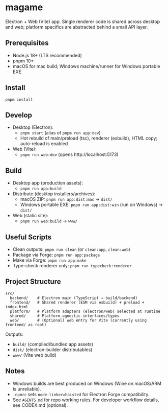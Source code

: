 # magame

Electron + Web (Vite) app. Single renderer code is shared across desktop and web; platform specifics are abstracted behind a small API layer.

## Prerequisites
- Node.js 18+ (LTS recommended)
- pnpm 10+
- macOS for mac build; Windows machine/runner for Windows portable EXE

## Install
```
pnpm install
```

## Develop
- Desktop (Electron):
  - `pnpm start` (alias of `pnpm run app:dev`)
  - Hot rebuild of main/preload (tsc), renderer (esbuild), HTML copy; auto-reload is enabled
- Web (Vite):
  - `pnpm run web:dev` (opens http://localhost:5173)

## Build
- Desktop app (production assets):
  - `pnpm run app:build`
- Distribute (desktop installers/archives):
  - macOS ZIP: `pnpm run app:dist:mac` → `dist/`
  - Windows portable EXE: `pnpm run app:dist:win` (run on Windows) → `dist/`
- Web (static site):
  - `pnpm run web:build` → `www/`

## Useful Scripts
- Clean outputs: `pnpm run clean` (or `clean:app`, `clean:web`)
- Package via Forge: `pnpm run app:package`
- Make via Forge: `pnpm run app:make`
- Type-check renderer only: `pnpm run typecheck:renderer`

## Project Structure
```
src/
  backend/    # Electron main (TypeScript → build/backend)
  frontend/   # Shared renderer (ESM via esbuild) + preload + index.html
  platform/   # Platform adapters (electron/web) selected at runtime
  shared/     # Platform-agnostic interfaces/types
  web/        # (Optional) web entry for Vite (currently using frontend/ as root)
```
Outputs:
- `build/` (compiled/bundled app assets)
- `dist/` (electron-builder distributables)
- `www/` (Vite web build)

## Notes
- Windows builds are best produced on Windows (Wine on macOS/ARM is unreliable).
- `.npmrc` sets `node-linker=hoisted` for Electron Forge compatibility.
- See `AGENTS.md` for repo working rules. For developer workflow details, see CODEX.md (optional).
